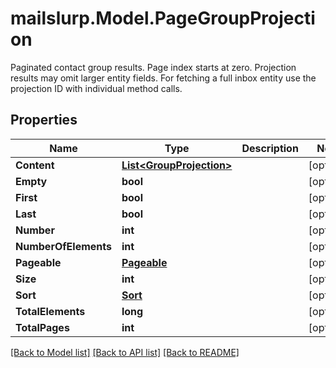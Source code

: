 # mailslurp.Model.PageGroupProjection
Paginated contact group results. Page index starts at zero. Projection results may omit larger entity fields. For fetching a full inbox entity use the projection ID with individual method calls.
## Properties

Name | Type | Description | Notes
------------ | ------------- | ------------- | -------------
**Content** | [**List&lt;GroupProjection&gt;**](GroupProjection) |  | [optional] 
**Empty** | **bool** |  | [optional] 
**First** | **bool** |  | [optional] 
**Last** | **bool** |  | [optional] 
**Number** | **int** |  | [optional] 
**NumberOfElements** | **int** |  | [optional] 
**Pageable** | [**Pageable**](Pageable) |  | [optional] 
**Size** | **int** |  | [optional] 
**Sort** | [**Sort**](Sort) |  | [optional] 
**TotalElements** | **long** |  | [optional] 
**TotalPages** | **int** |  | [optional] 

[[Back to Model list]](../README#documentation-for-models) [[Back to API list]](../README#documentation-for-api-endpoints) [[Back to README]](../README)

